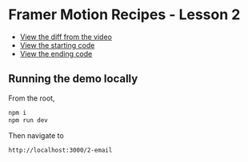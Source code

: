 # Framer Motion Recipes - Lesson 2

- [View the diff from the video](https://github.com/builduilabs/framer-motion-recipes/commit/3680cff2c49b0bc212826f8d7a0896683b4cf3cd)
- [View the starting code](./__begin.js)
- [View the ending code](./__end.js)

## Running the demo locally

From the root,

```sh
npm i
npm run dev
```

Then navigate to

```
http://localhost:3000/2-email
```
